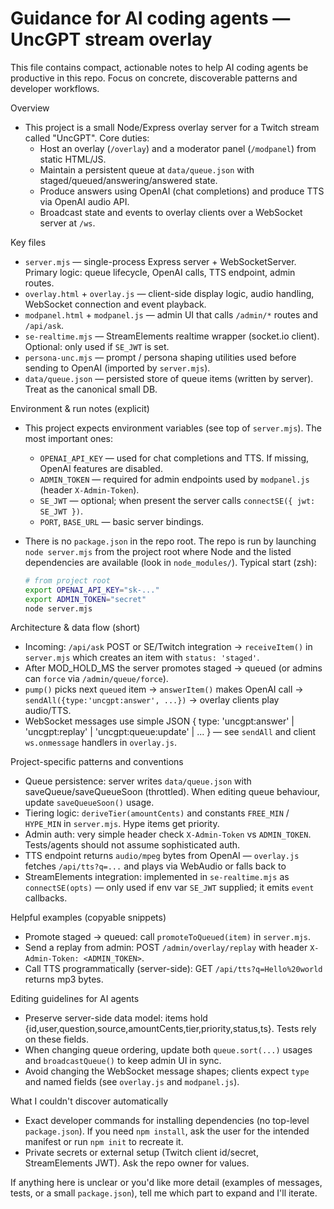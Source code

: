 # Guidance for AI coding agents — UncGPT stream overlay

This file contains compact, actionable notes to help AI coding agents be productive in this repo. Focus on concrete, discoverable patterns and developer workflows.

Overview
- This project is a small Node/Express overlay server for a Twitch stream called "UncGPT". Core duties:
  - Host an overlay (`/overlay`) and a moderator panel (`/modpanel`) from static HTML/JS.
  - Maintain a persistent queue at `data/queue.json` with staged/queued/answering/answered state.
  - Produce answers using OpenAI (chat completions) and produce TTS via OpenAI audio API.
  - Broadcast state and events to overlay clients over a WebSocket server at `/ws`.

Key files
- `server.mjs` — single-process Express server + WebSocketServer. Primary logic: queue lifecycle, OpenAI calls, TTS endpoint, admin routes.
- `overlay.html` + `overlay.js` — client-side display logic, audio handling, WebSocket connection and event playback.
- `modpanel.html` + `modpanel.js` — admin UI that calls `/admin/*` routes and `/api/ask`.
- `se-realtime.mjs` — StreamElements realtime wrapper (socket.io client). Optional: only used if `SE_JWT` is set.
- `persona-unc.mjs` — prompt / persona shaping utilities used before sending to OpenAI (imported by `server.mjs`).
- `data/queue.json` — persisted store of queue items (written by server). Treat as the canonical small DB.

Environment & run notes (explicit)
- This project expects environment variables (see top of `server.mjs`). The most important ones:
  - `OPENAI_API_KEY` — used for chat completions and TTS. If missing, OpenAI features are disabled.
  - `ADMIN_TOKEN` — required for admin endpoints used by `modpanel.js` (header `X-Admin-Token`).
  - `SE_JWT` — optional; when present the server calls `connectSE({ jwt: SE_JWT })`.
  - `PORT`, `BASE_URL` — basic server bindings.

- There is no `package.json` in the repo root. The repo is run by launching `node server.mjs` from the project root where Node and the listed dependencies are available (look in `node_modules/`). Typical start (zsh):

  ```bash
  # from project root
  export OPENAI_API_KEY="sk-..."
  export ADMIN_TOKEN="secret"
  node server.mjs
  ```

Architecture & data flow (short)
- Incoming: `/api/ask` POST or SE/Twitch integration -> `receiveItem()` in `server.mjs` which creates an item with `status: 'staged'`.
- After MOD_HOLD_MS the server promotes staged -> queued (or admins can `force` via `/admin/queue/force`).
- `pump()` picks next `queued` item -> `answerItem()` makes OpenAI call -> `sendAll({type:'uncgpt:answer', ...})` -> overlay clients play audio/TTS.
- WebSocket messages use simple JSON { type: 'uncgpt:answer' | 'uncgpt:replay' | 'uncgpt:queue:update' | ... } — see `sendAll` and client `ws.onmessage` handlers in `overlay.js`.

Project-specific patterns and conventions
- Queue persistence: server writes `data/queue.json` with saveQueue/saveQueueSoon (throttled). When editing queue behaviour, update `saveQueueSoon()` usage.
- Tiering logic: `deriveTier(amountCents)` and constants `FREE_MIN` / `HYPE_MIN` in `server.mjs`. Hype items get priority.
- Admin auth: very simple header check `X-Admin-Token` vs `ADMIN_TOKEN`. Tests/agents should not assume sophisticated auth.
- TTS endpoint returns `audio/mpeg` bytes from OpenAI — `overlay.js` fetches `/api/tts?q=...` and plays via WebAudio or falls back to <audio>.
- StreamElements integration: implemented in `se-realtime.mjs` as `connectSE(opts)` — only used if env var `SE_JWT` supplied; it emits `event` callbacks.

Helpful examples (copyable snippets)
- Promote staged -> queued: call `promoteToQueued(item)` in `server.mjs`.
- Send a replay from admin: POST `/admin/overlay/replay` with header `X-Admin-Token: <ADMIN_TOKEN>`.
- Call TTS programmatically (server-side): GET `/api/tts?q=Hello%20world` returns mp3 bytes.

Editing guidelines for AI agents
- Preserve server-side data model: items hold {id,user,question,source,amountCents,tier,priority,status,ts}. Tests rely on these fields.
- When changing queue ordering, update both `queue.sort(...)` usages and `broadcastQueue()` to keep admin UI in sync.
- Avoid changing the WebSocket message shapes; clients expect `type` and named fields (see `overlay.js` and `modpanel.js`).

What I couldn't discover automatically
- Exact developer commands for installing dependencies (no top-level `package.json`). If you need `npm install`, ask the user for the intended manifest or run `npm init` to recreate it.
- Private secrets or external setup (Twitch client id/secret, StreamElements JWT). Ask the repo owner for values.

If anything here is unclear or you'd like more detail (examples of messages, tests, or a small `package.json`), tell me which part to expand and I'll iterate.
